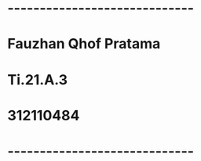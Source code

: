 # -----------------------------
# Fauzhan Qhof Pratama
# Ti.21.A.3
# 312110484
# -----------------------------